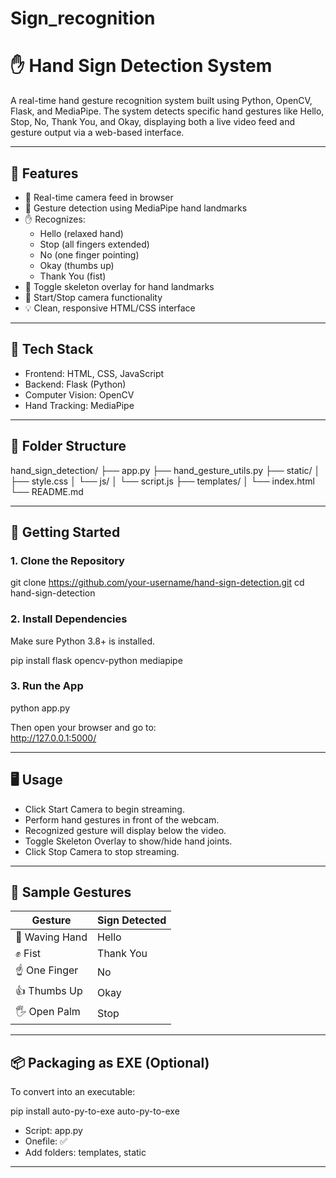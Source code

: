 # Sign_recognition
# ✋ Hand Sign Detection System

A real-time hand gesture recognition system built using Python, OpenCV, Flask, and MediaPipe. The system detects specific hand gestures like Hello, Stop, No, Thank You, and Okay, displaying both a live video feed and gesture output via a web-based interface.

---

## 📌 Features

- 🔴 Real-time camera feed in browser
- 🧠 Gesture detection using MediaPipe hand landmarks
- ✋ Recognizes:
  - Hello (relaxed hand)
  - Stop (all fingers extended)
  - No (one finger pointing)
  - Okay (thumbs up)
  - Thank You (fist)
- 🎯 Toggle skeleton overlay for hand landmarks
- 🔘 Start/Stop camera functionality
- 💡 Clean, responsive HTML/CSS interface

---

## 🧰 Tech Stack

- Frontend: HTML, CSS, JavaScript
- Backend: Flask (Python)
- Computer Vision: OpenCV
- Hand Tracking: MediaPipe

---

## 📁 Folder Structure

hand_sign_detection/
├── app.py
├── hand_gesture_utils.py
├── static/
│   ├── style.css
│   └── js/
│       └── script.js
├── templates/
│   └── index.html
└── README.md

---

## 🚀 Getting Started

### 1. Clone the Repository

git clone https://github.com/your-username/hand-sign-detection.git
cd hand-sign-detection

### 2. Install Dependencies

Make sure Python 3.8+ is installed.

pip install flask opencv-python mediapipe

### 3. Run the App

python app.py

Then open your browser and go to:  
http://127.0.0.1:5000/

---

## 🖥️ Usage

- Click Start Camera to begin streaming.
- Perform hand gestures in front of the webcam.
- Recognized gesture will display below the video.
- Toggle Skeleton Overlay to show/hide hand joints.
- Click Stop Camera to stop streaming.

---

## 📸 Sample Gestures

Gesture       | Sign Detected
--------------|----------------
👋 Waving Hand | Hello
✊ Fist         | Thank You
☝️ One Finger  | No
👍 Thumbs Up   | Okay
🖐️ Open Palm   | Stop

---

## 📦 Packaging as EXE (Optional)

To convert into an executable:

pip install auto-py-to-exe
auto-py-to-exe

- Script: app.py
- Onefile: ✅
- Add folders: templates, static

---
